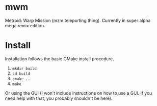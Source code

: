 mwm
===

Metroid: Warp Mission (mzm teleporting thing). Currently in super alpha mega remix edition.

Install
=======

Installation follows the basic CMake install procedure.

1. `mkdir build`
2. `cd build`
3. `cmake ..`
4. `make`

Or using the GUI (I won't include instructions on how to use a GUI. If you need help with that, you probably shouldn't be here).

